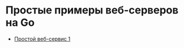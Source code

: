 # Простые примеры веб-серверов на Go

* [Простой веб-сервис 1](https://github.com/MukhinIvan/go-simple-servers/tree/main/simple_server_01)
